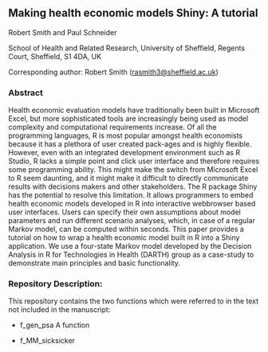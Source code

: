 ## Making health economic models Shiny: A tutorial

Robert Smith and Paul Schneider

School of Health and Related Research, University of Sheffield, Regents Court, Sheffield, S1 4DA, UK

Corresponding author: Robert Smith (rasmith3@sheffield.ac.uk)

### Abstract

Health economic evaluation models have traditionally been built in Microsoft Excel, but more sophisticated tools are increasingly being used as model complexity and computational requirements increase. Of all the programming languages, R is most popular amongst health economists because it has a plethora of user created pack-ages and is highly flexible. However, even with an integrated development environment such as R Studio, R lacks a simple point and click user interface and therefore requires some programming ability. This might make the switch from Microsoft Excel to R seem daunting, and it might make it difficult to directly communicate results with decisions makers and other stakeholders. The R package Shiny has the potential to resolve this limitation. It allows programmers to embed health economic models developed in R into interactive webbrowser based user interfaces. Users can specify their own assumptions about model parameters and run different scenario analyses, which, in case of a regular Markov model, can be computed within seconds. This paper provides a tutorial on how to wrap a health economic model built in R into a Shiny application. We use a four-state Markov model developed by the Decision Analysis in R for Technologies in Health (DARTH) group as a case-study to demonstrate main principles and basic functionality.

### Repository Description:

This repository contains the two functions which were referred to in the text not included in the manuscript:

- f_gen_psa  A function 

- f_MM_sicksicker
